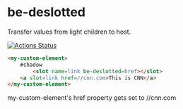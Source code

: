 # be-deslotted

Transfer values from light children to host.

[![Actions Status](https://github.com/bahrus/be-deslotted/workflows/CI/badge.svg)](https://github.com/bahrus/be-deslotted/actions?query=workflow%3ACI)

```html
<my-custom-element>
    #shadow
        <slot name=link be-deslotted=href></slot>
    <a slot=link href=//cnn.com>This is CNN</a>
</my-custom-element>
```

my-custom-element's href property gets set to //cnn.com